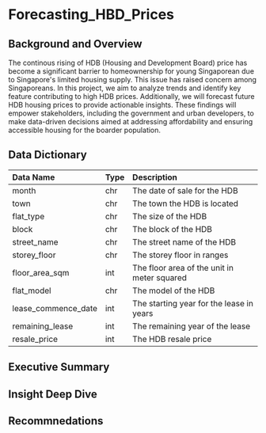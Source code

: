 # Forecasting_HBD_Prices

## Background and Overview
The continous rising of HDB (Housing and Development Board) price has become a significant barrier to homeownership for young Singaporean due to Singapore's limited housing supply. This issue has raised concern among Singaporeans. In this project, we aim to analyze trends and identify key feature contributing to high HDB prices. Additionally, we will forecast future HDB housing prices to provide actionable insights. These findings will empower stakeholders, including the government and urban developers, to make data-driven decisions aimed at addressing affordability and ensuring accessible housing for the boarder population.

## Data Dictionary
| Data Name | Type | Description |
| :--------- | :---- | :----------- |
|   month               |   chr   |   The date of sale for the HDB                    |
|   town                |   chr   |   The town the HDB is located                     |
|   flat_type           |   chr   |   The size of the HDB                             |
|   block               |   chr   |   The block of the HDB                            |
|   street_name         |   chr   |   The street name of the HDB                      |
|   storey_floor        |   chr   |   The storey floor in ranges                      |
|   floor_area_sqm      |   int   |   The floor area of the unit in meter squared     |
|   flat_model          |   chr   |   The model of the HDB                            |
|   lease_commence_date |   int   |   The starting year for the lease in years        |
|   remaining_lease     |   int   |   The remaining year of the lease                 |
|   resale_price        |   int   |   The HDB resale price                            |





## Executive Summary
## Insight Deep Dive
## Recommnedations


